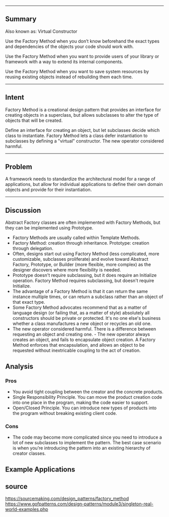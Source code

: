 



---
## Summary
Also known as: Virtual Constructor

Use the Factory Method when you don’t know beforehand the exact types and dependencies of the objects your code should work with.

Use the Factory Method when you want to provide users of your library or framework with a way to extend its internal components.

Use the Factory Method when you want to save system resources by reusing existing objects instead of rebuilding them each time.

---
## Intent
Factory Method is a creational design pattern that provides an interface for creating objects in a 
superclass, but allows subclasses to alter the type of objects that will be created.

Define an interface for creating an object, but let subclasses decide which class to instantiate.
Factory Method lets a class defer instantiation to subclasses by defining a "virtual" constructor.
The new operator considered harmful.

---
## Problem
A framework needs to standardize the architectural model for a range of applications, but allow for individual applications to define their own domain objects and provide for their instantiation.

---
## Discussion
Abstract Factory classes are often implemented with Factory Methods, but they can be implemented using Prototype.
 - Factory Methods are usually called within Template Methods.
 - Factory Method: creation through inheritance. Prototype: creation through delegation.
 - Often, designs start out using Factory Method (less complicated, more customizable, subclasses proliferate) and evolve toward Abstract Factory, Prototype, or Builder (more flexible, more complex) as the designer discovers where more flexibility is needed.
 - Prototype doesn't require subclassing, but it does require an Initialize operation. Factory Method requires subclassing, but doesn't require Initialize.
 - The advantage of a Factory Method is that it can return the same instance multiple times, or can return a subclass rather than an object of that exact type.
 - Some Factory Method advocates recommend that as a matter of language design (or failing that, as a matter of style) absolutely all constructors should be private or protected. It's no one else's business whether a class manufactures a new object or recycles an old one.
 - The new operator considered harmful. There is a difference between requesting an object and creating one. - The new operator always creates an object, and fails to encapsulate object creation. A Factory Method enforces that encapsulation, and allows an object to be requested without inextricable coupling to the act of creation.

## Analysis

### Pros
 - You avoid tight coupling between the creator and the concrete products.
 - Single Responsibility Principle. You can move the product creation code into one place in the program, making the code easier to support.
 - Open/Closed Principle. You can introduce new types of products into the program without breaking existing client code.
 
 ### Cons
  - The code may become more complicated since you need to introduce a lot of new subclasses to implement the pattern. The best case scenario is when you’re introducing the pattern into an existing hierarchy of creator classes.

## Example Applications

## source
https://sourcemaking.com/design_patterns/factory_method
https://www.gofpatterns.com/design-patterns/module3/singleton-real-world-examples.php